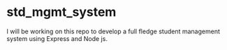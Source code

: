 # std_mgmt_system
I will be working on this repo to develop a full fledge student management system using Express and Node js.
